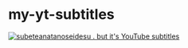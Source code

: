 # my-yt-subtitles

[![subeteanatanoseidesu . but it's YouTube subtitles](https://github.com/user-attachments/assets/921dc5ed-8c1d-4308-ada0-8572eca1ed9f)](https://www.youtube.com/watch?v=I3DaSsYHJ6A "subeteanatanoseidesu . but it's YouTube subtitles")
